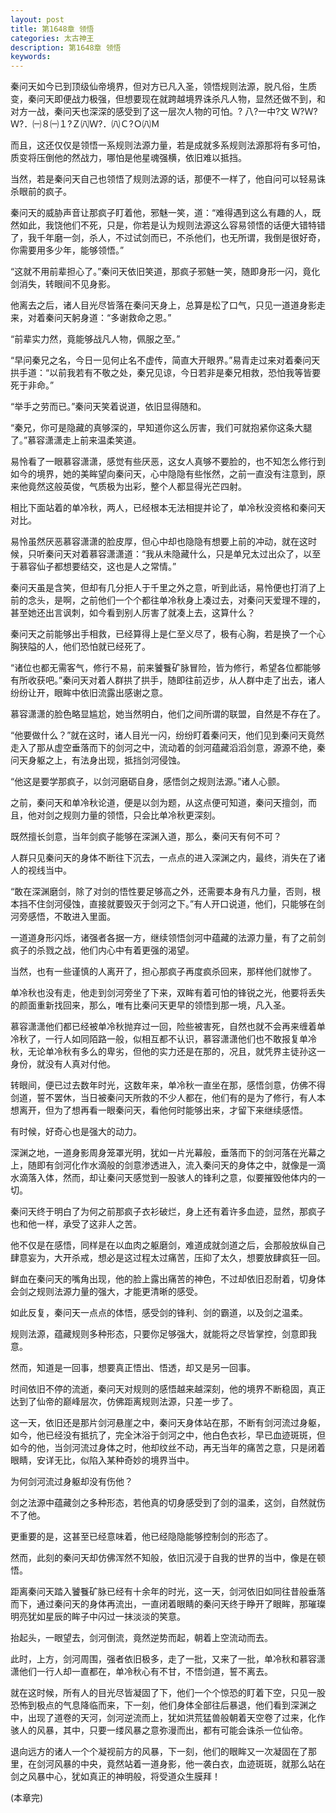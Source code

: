 ```yaml
---
layout: post
title: 第1648章 领悟
categories: 太古神王
description: 第1648章 领悟
keywords:
---
```


秦问天如今已到顶级仙帝境界，但对方已凡入圣，领悟规则法源，脱凡俗，生质变，秦问天即便战力极强，但想要现在就跨越境界诛杀凡人物，显然还做不到，和对方一战，秦问天也深深的感受到了这一层次人物的可怕。?  八?一中?文 Ｗ?Ｗ?Ｗ?．㈠８㈠１?Ｚ㈧Ｗ?．㈧Ｃ?Ｏ㈧Ｍ

而且，这还仅仅是领悟一系规则法源力量，若是成就多系规则法源那将有多可怕，质变将压倒他的然战力，哪怕是他星魂强横，依旧难以抵挡。

当然，若是秦问天自己也领悟了规则法源的话，那便不一样了，他自问可以轻易诛杀眼前的疯子。

秦问天的威胁声音让那疯子盯着他，邪魅一笑，道：“难得遇到这么有趣的人，既然如此，我饶他们不死，只是，你若是认为规则法源这么容易领悟的话便大错特错了，我千年磨一剑，杀人，不过试剑而已，不杀他们，也无所谓，我倒是很好奇，你需要用多少年，能够领悟。”

“这就不用前辈担心了。”秦问天依旧笑道，那疯子邪魅一笑，随即身形一闪，竟化剑消失，转眼间不见身影。

他离去之后，诸人目光尽皆落在秦问天身上，总算是松了口气，只见一道道身影走来，对着秦问天躬身道：“多谢救命之恩。”

“前辈实力然，竟能够战凡人物，佩服之至。”

“早问秦兄之名，今日一见何止名不虚传，简直大开眼界。”易青走过来对着秦问天拱手道：“以前我若有不敬之处，秦兄见谅，今日若非是秦兄相救，恐怕我等皆要死于非命。”

“举手之劳而已。”秦问天笑着说道，依旧显得随和。

“秦兄，你可是隐藏的真够深的，早知道你这么厉害，我们可就抱紧你这条大腿了。”慕容潇潇走上前来温柔笑道。

易怜看了一眼慕容潇潇，感觉有些厌恶，这女人真够不要脸的，也不知怎么修行到如今的境界，她的美眸望向秦问天，心中隐隐有些怅然，之前一直没有注意到，原来他竟然这般英俊，气质极为出彩，整个人都显得光芒四射。

相比下面站着的单冷秋，两人，已经根本无法相提并论了，单冷秋没资格和秦问天对比。

易怜虽然厌恶慕容潇潇的脸皮厚，但心中却也隐隐有想要上前的冲动，就在这时候，只听秦问天对着慕容潇潇道：“我从未隐藏什么，只是单兄太过出众了，以至于慕容仙子都想要结交，这也是人之常情。”

秦问天虽是含笑，但却有几分拒人于千里之外之意，听到此话，易怜便也打消了上前的念头，是啊，之前他们一个个都往单冷秋身上凑过去，对秦问天爱理不理的，甚至她还出言讽刺，如今看到别人厉害了就凑上去，这算什么？

秦问天之前能够出手相救，已经算得上是仁至义尽了，极有心胸，若是换了一个心胸狭隘的人，他们恐怕就已经死了。

“诸位也都无需客气，修行不易，前来饕餮矿脉冒险，皆为修行，希望各位都能够有所收获吧。”秦问天对着人群拱了拱手，随即往前迈步，从人群中走了出去，诸人纷纷让开，眼眸中依旧流露出感谢之意。

慕容潇潇的脸色略显尴尬，她当然明白，他们之间所谓的联盟，自然是不存在了。

“他要做什么？”就在这时，诸人目光一闪，纷纷盯着秦问天，他们见到秦问天竟然走入了那从虚空垂落而下的剑河之中，流动着的剑河蕴藏滔滔剑意，源源不绝，秦问天身躯之上，有法身出现，抵挡剑河侵蚀。

“他这是要学那疯子，以剑河磨砺自身，感悟剑之规则法源。”诸人心颤。

之前，秦问天和单冷秋论道，便是以剑为题，从这点便可知道，秦问天擅剑，而且，他对剑之规则力量的领悟，只会比单冷秋更深刻。

既然擅长剑意，当年剑疯子能够在深渊入道，那么，秦问天有何不可？

人群只见秦问天的身体不断往下沉去，一点点的进入深渊之内，最终，消失在了诸人的视线当中。

“敢在深渊磨剑，除了对剑的悟性要足够高之外，还需要本身有凡力量，否则，根本挡不住剑河侵蚀，直接就要毁灭于剑河之下。”有人开口说道，他们，只能够在剑河旁感悟，不敢进入里面。

一道道身形闪烁，诸强者各据一方，继续领悟剑河中蕴藏的法源力量，有了之前剑疯子的杀戮之战，他们内心中有着更强的渴望。

当然，也有一些谨慎的人离开了，担心那疯子再度疯杀回来，那样他们就惨了。

单冷秋也没有走，他走到剑河旁坐了下来，双眸有着可怕的锋锐之光，他要将丢失的颜面重新找回来，那么，唯有比秦问天更早的领悟到那一境，凡入圣。

慕容潇潇他们都已经被单冷秋抛弃过一回，险些被害死，自然也就不会再来缠着单冷秋了，一行人如同陌路一般，似相互都不认识，慕容潇潇他们也不敢报复单冷秋，无论单冷秋有多么的卑劣，但他的实力还是在那的，况且，就凭界主徒孙这一身份，就没有人真对付他。

转眼间，便已过去数年时光，这数年来，单冷秋一直坐在那，感悟剑意，仿佛不得剑道，誓不罢休，当日被秦问天所救的不少人都在，他们有的是为了修行，有人本想离开，但为了想再看一眼秦问天，看他何时能够出来，才留下来继续感悟。

有时候，好奇心也是强大的动力。

深渊之地，一道身影周身笼罩光明，犹如一片光幕般，垂落而下的剑河落在光幕之上，随即有剑河化作水滴般的剑意渗透进入，流入秦问天的身体之中，就像是一滴水滴落入体，然而，却让秦问天感觉到一股骇人的锋利之意，似要摧毁他体内的一切。

秦问天终于明白了为何之前那疯子衣衫破烂，身上还有着许多血迹，显然，那疯子也和他一样，承受了这非人之苦。

他不仅是在感悟，同样是在以血肉之躯磨剑，难道成就剑道之后，会那般放纵自己肆意妄为，大开杀戒，想必是这过程太过痛苦，压抑了太久，想要放肆疯狂一回。

鲜血在秦问天的嘴角出现，他的脸上露出痛苦的神色，不过却依旧忍耐着，切身体会剑之规则法源力量的强大，才能更清晰的感受。

如此反复，秦问天一点点的体悟，感受剑的锋利、剑的霸道，以及剑之温柔。

规则法源，蕴藏规则多种形态，只要你足够强大，就能将之尽皆掌控，剑意即我意。

然而，知道是一回事，想要真正悟出、悟透，却又是另一回事。

时间依旧不停的流逝，秦问天对规则的感悟越来越深刻，他的境界不断稳固，真正达到了仙帝的巅峰层次，仿佛距离规则法源，只差一步了。

这一天，依旧还是那片剑河悬崖之中，秦问天身体站在那，不断有剑河流过身躯，如今，他已经没有抵抗了，完全沐浴于剑河之中，他白色衣衫，早已血迹斑斑，但如今的他，当剑河流过身体之时，他却纹丝不动，再无当年的痛苦之意，只是闭着眼睛，安详无比，似陷入某种奇妙的境界当中。

为何剑河流过身躯却没有伤他？

剑之法源中蕴藏剑之多种形态，若他真的切身感受到了剑的温柔，这剑，自然就伤不了他。

更重要的是，这甚至已经意味着，他已经隐隐能够控制剑的形态了。

然而，此刻的秦问天却仿佛浑然不知般，依旧沉浸于自我的世界的当中，像是在顿悟。

距离秦问天踏入饕餮矿脉已经有十余年的时光，这一天，剑河依旧如同往昔般垂落而下，通过秦问天的身体再流出，一直闭着眼睛的秦问天终于睁开了眼眸，那璀璨明亮犹如星辰的眸子中闪过一抹淡淡的笑意。

抬起头，一眼望去，剑河倒流，竟然逆势而起，朝着上空流动而去。

此时，上方，剑河周围，强者依旧极多，走了一批，又来了一批，单冷秋和慕容潇潇他们一行人却一直都在，单冷秋心有不甘，不悟剑道，誓不离去。

就在这时候，所有人的目光尽皆凝固了下，他们一个个惊恐的盯着下空，只见一股恐怖到极点的气息降临而来，下一刻，他们身体全部往后暴退，他们看到深渊之中，出现了道卷的天河，剑河逆流而上，犹如洪荒猛兽般朝着天空卷了过来，化作骇人的风暴，其中，只要一缕风暴之意弥漫而出，都有可能会诛杀一位仙帝。

退向远方的诸人一个个凝视前方的风暴，下一刻，他们的眼眸又一次凝固在了那里，在剑河风暴的中央，竟然站着一道身影，他一袭白衣，血迹斑斑，就那么站在剑之风暴中心，犹如真正的神明般，将受道众生膜拜！

(本章完)
